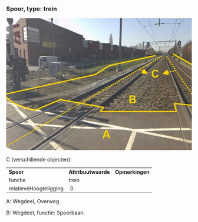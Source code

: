 ### Spoor, type: trein

![](media/996cdcdc4cbc7b97ae7e477628cd2818cc6abb36.jpg)

C (verschillende objecten):

|                        |                     |                 |
|------------------------|---------------------|-----------------|
| **Spoor**              | **Attribuutwaarde** | **Opmerkingen** |
| functie                | trein               |                 |
| relatieveHoogteligging |  0                  |                 |

A: Wegdeel, Overweg.

B: Wegdeel, functie: Spoorbaan.
